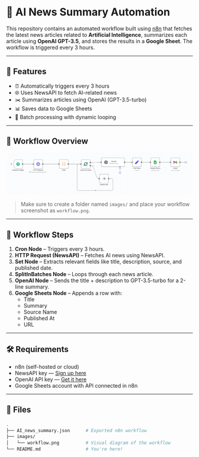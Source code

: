 # 📰 AI News Summary Automation

This repository contains an automated workflow built using [n8n](https://n8n.io/) that fetches the latest news articles related to **Artificial Intelligence**, summarizes each article using **OpenAI GPT-3.5**, and stores the results in a **Google Sheet**. The workflow is triggered every 3 hours.

---

## 📌 Features

- ⏰ Automatically triggers every 3 hours
- 🌐 Uses NewsAPI to fetch AI-related news
- ✂️ Summarizes articles using OpenAI (GPT-3.5-turbo)
- 📊 Saves data to Google Sheets
- 🔁 Batch processing with dynamic looping

---

## 🧩 Workflow Overview

![AI News Summary Workflow](assets/AI_news_summary_workflow.png)

> Make sure to create a folder named `images/` and place your workflow screenshot as `workflow.png`.

---

## 🧪 Workflow Steps

1. **Cron Node** – Triggers every 3 hours.
2. **HTTP Request (NewsAPI)** – Fetches AI news using NewsAPI.
3. **Set Node** – Extracts relevant fields like title, description, source, and published date.
4. **SplitInBatches Node** – Loops through each news article.
5. **OpenAI Node** – Sends the title + description to GPT-3.5-turbo for a 2-line summary.
6. **Google Sheets Node** – Appends a row with:  
   - Title  
   - Summary  
   - Source Name  
   - Published At  
   - URL

---

## 🛠️ Requirements

- n8n (self-hosted or cloud)
- NewsAPI key — [Sign up here](https://newsapi.org/)
- OpenAI API key — [Get it here](https://platform.openai.com/)
- Google Sheets account with API connected in n8n

---

## 📁 Files

```bash
.
├── AI_news_summary.json      # Exported n8n workflow
├── images/
│   └── workflow.png          # Visual diagram of the workflow
└── README.md                 # You're here!
